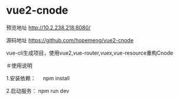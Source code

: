 # vue2-cnode
预览地址  http://10.2.238.218:8080/

源码地址  https://github.com/hopemeng/vue2-cnode

vue-cli生成项目，使用vue2,vue-router,vuex,vue-resource重构Cnode

＃使用说明

1.安装依赖：      npm install

2.启动服务：      npm run dev

